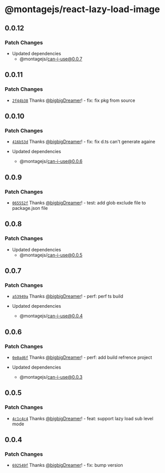 # @montagejs/react-lazy-load-image

## 0.0.12

### Patch Changes

- Updated dependencies
  - @montagejs/can-i-use@0.0.7

## 0.0.11

### Patch Changes

- [`2f44b38`](https://github.com/bigbigDreamer/montage/commit/2f44b38) Thanks [@bigbigDreamer](https://github.com/bigbigDreamer)! - fix: fix pkg from source

## 0.0.10

### Patch Changes

- [`416b53d`](https://github.com/bigbigDreamer/montage/commit/416b53d) Thanks [@bigbigDreamer](https://github.com/bigbigDreamer)! - fix: fix d.ts can't generate againe

- Updated dependencies
  - @montagejs/can-i-use@0.0.6

## 0.0.9

### Patch Changes

- [`065552f`](https://github.com/bigbigDreamer/montage/commit/065552f) Thanks [@bigbigDreamer](https://github.com/bigbigDreamer)! - test: add glob exclude file to package.json file

## 0.0.8

### Patch Changes

- Updated dependencies
  - @montagejs/can-i-use@0.0.5

## 0.0.7

### Patch Changes

- [`a53949a`](https://github.com/bigbigDreamer/montage/commit/a53949a) Thanks [@bigbigDreamer](https://github.com/bigbigDreamer)! - perf: perf ts build

- Updated dependencies
  - @montagejs/can-i-use@0.0.4

## 0.0.6

### Patch Changes

- [`0e0ad6f`](https://github.com/bigbigDreamer/montage/commit/0e0ad6f) Thanks [@bigbigDreamer](https://github.com/bigbigDreamer)! - perf: add build refrence project

- Updated dependencies
  - @montagejs/can-i-use@0.0.3

## 0.0.5

### Patch Changes

- [`4c1c4c4`](https://github.com/bigbigDreamer/montage/commit/4c1c4c4) Thanks [@bigbigDreamer](https://github.com/bigbigDreamer)! - feat: support lazy load sub level mode

## 0.0.4

### Patch Changes

- [`692549f`](https://github.com/bigbigDreamer/montage/commit/692549f) Thanks [@bigbigDreamer](https://github.com/bigbigDreamer)! - fix: bump version

